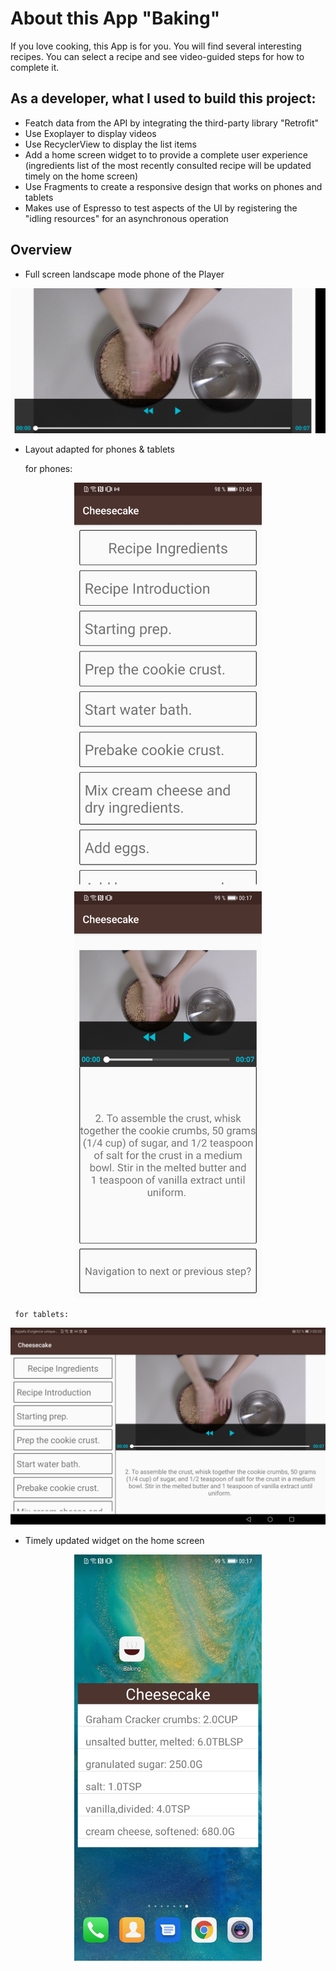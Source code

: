 # About this App "Baking"
 If you love cooking, this App is for you. You will find several interesting recipes. You can select a recipe and see video-guided steps for how to complete it.

## As a developer, what I used to build this project:
- Featch data from the API by integrating the third-party library "Retrofit"
- Use Exoplayer to display videos
- Use RecyclerView to display the list items
- Add a home screen widget to to provide a complete user experience (ingredients list of the most recently consulted recipe will be updated timely on the home screen)
- Use Fragments to create a responsive design that works on phones and tablets
- Makes use of Espresso to test aspects of the UI by registering the "idling resources" for an asynchronous operation

## Overview
- Full screen landscape mode phone of the Player
<div align=center><img width="600" alt="exoplayer_phone_land" src="https://github.com/mcf1727/Baking/blob/master/photos/exoplayer_phone_land.jpg"/></div>

- Layout adapted for phones & tablets

     for phones:  
<center class="half">
    <img width="300" alt="layout_phone" src="https://github.com/mcf1727/Baking/blob/master/photos/layout_phone_detail.jpg"/><img width="300" alt="layout_phone" src="https://github.com/mcf1727/Baking/blob/master/photos/layout_phone_step.jpg"/>
</center>

     for tablets:  
<div align=center><img width="600" alt="layout_tablet" src="https://github.com/mcf1727/Baking/blob/master/photos/layout_tablet.jpg"/></div>

- Timely updated widget on the home screen
<div align=center><img width="300" alt="widget" src="https://github.com/mcf1727/Baking/blob/master/photos/widget.jpg"/></div>